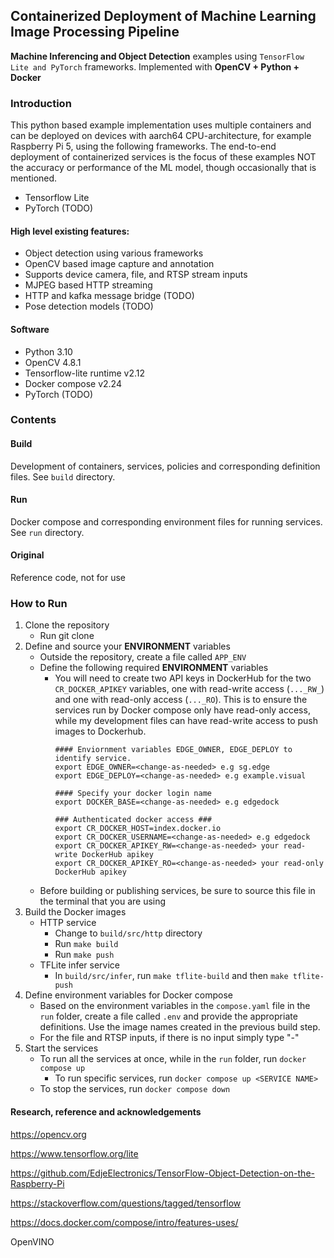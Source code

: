
## Containerized Deployment of Machine Learning Image Processing Pipeline

**Machine Inferencing and Object Detection** examples using `TensorFlow Lite and PyTorch` frameworks. Implemented with **OpenCV + Python + Docker**

### Introduction

This python based example implementation uses multiple containers and can be deployed on devices with aarch64 CPU-architecture, for example Raspberry Pi 5, using the following frameworks. The end-to-end deployment of containerized services is the focus of these examples NOT the accuracy or performance of the ML model, though occasionally that is mentioned.

- Tensorflow Lite 
- PyTorch (TODO)
<!---

<img width="1439" alt="Screen Shot 2021-06-14 at 11 37 38 AM" src="https://user-images.githubusercontent.com/49573998/121942318-330db900-cd05-11eb-83c2-2b713b097ae9.png">

--->

#### High level existing features:
- Object detection using various frameworks 
- OpenCV based image capture and annotation
- Supports device camera, file, and RTSP stream inputs
- MJPEG based HTTP streaming
- HTTP and kafka message bridge (TODO)
- Pose detection models (TODO)

#### Software
- Python 3.10
- OpenCV 4.8.1
- Tensorflow-lite runtime v2.12
- Docker compose v2.24
- PyTorch (TODO)

### Contents
#### Build
Development of containers, services, policies and corresponding definition files. See `build` directory.

#### Run
Docker compose and corresponding environment files for running services. See `run` directory.

#### Original
Reference code, not for use

### How to Run
1. Clone the repository
   - Run git clone
2. Define and source your **ENVIRONMENT** variables
   - Outside the repository, create a file called `APP_ENV`
   - Define the following required **ENVIRONMENT** variables
     - You will need to create two API keys in DockerHub for the two `CR_DOCKER_APIKEY` variables, one with read-write access (`..._RW_`) and one with read-only access (`..._RO`). This is to ensure the services run by Docker compose only have read-only access, while my development files can have read-write access to push images to Dockerhub.
       ```
       #### Enviornment variables EDGE_OWNER, EDGE_DEPLOY to identify service.
       export EDGE_OWNER=<change-as-needed> e.g sg.edge           
       export EDGE_DEPLOY=<change-as-needed> e.g example.visual 

       #### Specify your docker login name
       export DOCKER_BASE=<change-as-needed> e.g edgedock

       ### Authenticated docker access ###
       export CR_DOCKER_HOST=index.docker.io
       export CR_DOCKER_USERNAME=<change-as-needed> e.g edgedock
       export CR_DOCKER_APIKEY_RW=<change-as-needed> your read-write DockerHub apikey
       export CR_DOCKER_APIKEY_RO=<change-as-needed> your read-only DockerHub apikey
       ```
   - Before building or publishing services, be sure to source this file in the terminal that you are using
3. Build the Docker images
   - HTTP service
     - Change to `build/src/http` directory
     - Run `make build`
     - Run `make push`
   - TFLite infer service
     - In `build/src/infer`, run `make tflite-build` and then `make tflite-push`
5. Define environment variables for Docker compose
   - Based on the environment variables in the `compose.yaml` file in the `run` folder, create a file called `.env` and provide the appropriate definitions. Use the image names created in the previous build step.
   - For the file and RTSP inputs, if there is no input simply type "-"
6. Start the services
   - To run all the services at once, while in the `run` folder, run `docker compose up`
     - To run specific services, run `docker compose up <SERVICE NAME>`
   - To stop the services, run `docker compose down`



#### Research, reference and acknowledgements

  https://opencv.org
  
  https://www.tensorflow.org/lite
  
  https://github.com/EdjeElectronics/TensorFlow-Object-Detection-on-the-Raspberry-Pi
  
  https://stackoverflow.com/questions/tagged/tensorflow

  https://docs.docker.com/compose/intro/features-uses/
  
  OpenVINO
